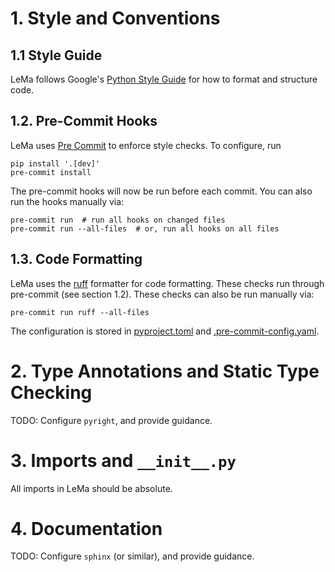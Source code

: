# 1. Style and Conventions

## 1.1 Style Guide

LeMa follows Google's [Python Style Guide](https://google.github.io/styleguide/pyguide.html)
for how to format and structure code.

## 1.2. Pre-Commit Hooks

LeMa uses [Pre Commit](https://pre-commit.com/) to enforce style checks. To configure, run
```
pip install '.[dev]'
pre-commit install
```

The pre-commit hooks will now be run before each commit. You can also run the hooks manually via:

```
pre-commit run  # run all hooks on changed files
pre-commit run --all-files  # or, run all hooks on all files
```


## 1.3. Code Formatting

LeMa uses the [ruff](https://github.com/astral-sh/ruff) formatter for code formatting.
These checks run through pre-commit (see section 1.2). These checks can also be
run manually via:

```
pre-commit run ruff --all-files
```

The configuration is stored in [pyproject.toml](pyproject.toml) and
[.pre-commit-config.yaml](.pre-commit-config.yaml).


# 2. Type Annotations and Static Type Checking

TODO: Configure `pyright`, and provide guidance.

# 3. Imports and `__init__.py`

All imports in LeMa should be absolute.


# 4. Documentation

TODO: Configure `sphinx` (or similar), and provide guidance.
